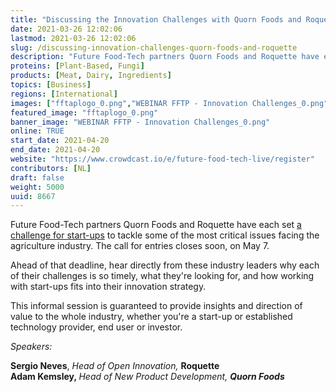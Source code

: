 ```yaml
---
title: "Discussing the Innovation Challenges with Quorn Foods and Roquette"
date: 2021-03-26 12:02:06
lastmod: 2021-03-26 12:02:06
slug: /discussing-innovation-challenges-quorn-foods-and-roquette
description: "Future Food-Tech partners Quorn Foods and Roquette have each set a challenge for start-ups to tackle some of the most critical issues facing the agriculture industry. The call for entries closes soon, on May 7. Ahead of that deadline, hear directly from these industry leaders why each of their challenges is so timely, what they're looking for, and how working with start-ups fits into their innovation strategy."
proteins: [Plant-Based, Fungi]
products: [Meat, Dairy, Ingredients]
topics: [Business]
regions: [International]
images: ["fftaplogo_0.png","WEBINAR FFTP - Innovation Challenges_0.png"]
featured_image: "fftaplogo_0.png"
banner_image: "WEBINAR FFTP - Innovation Challenges_0.png"
online: TRUE
start_date: 2021-04-20
end_date: 2021-04-20
website: "https://www.crowdcast.io/e/future-food-tech-live/register"
contributors: [NL]
draft: false
weight: 5000
uuid: 8667
---
```

<p>Future Food-Tech partners Quorn Foods and Roquette have each set <a href="https://www.proteinreport.org/newswire/future-food-tech-announces-innovation-challenges-partnership-quorn-foods-and-roquette">a challenge for start-ups</a> to tackle some of the most critical issues facing the agriculture industry. The call for entries closes soon, on May 7. </p>
<p>Ahead of that deadline, hear directly from these industry leaders why each of their challenges is so timely, what they're looking for, and how working with start-ups fits into their innovation strategy.</p>
<p>This informal session is guaranteed to provide insights and direction of value to the whole industry, whether you're a start-up or established technology provider, end user or investor. </p>
<p><em>Speakers: </em></p>
<p><strong>Sergio Neves</strong>, <em>Head of Open Innovation,</em> <strong>Roquette</strong><br />
<strong>Adam Kemsley, </strong><em>Head of New Product Development, <strong>Quorn Foods</strong></em></p>
